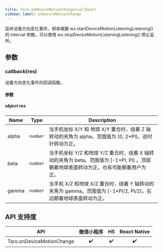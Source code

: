 ```yaml
---
title: Taro.onDeviceMotionChange(callback)
sidebar_label: onDeviceMotionChange
---
```


监听设备方向变化事件。频率根据 wx.startDeviceMotionListeningListening() 的 interval 参数。可以使用 wx.stopDeviceMotionListeningListening() 停止监听。

## 参数

### callback(res)

设备方向变化事件的回调函数。

#### 参数

##### object res

| Name | Type | Description |
| --- | --- | --- |
| alpha | <code>number</code> | 当手机坐标 X/Y 和 地球 X/Y 重合时，绕着 Z 轴转动的夹角为 alpha，范围值为 [0, 2*PI)。逆时针转动为正。 |
| beta | <code>number</code> | 当手机坐标 Y/Z 和地球 Y/Z 重合时，绕着 X 轴转动的夹角为 beta。范围值为 [-1*PI, PI) 。顶部朝着地球表面转动为正。也有可能朝着用户为正。 |
| gamma | <code>number</code> | 当手机 X/Z 和地球 X/Z 重合时，绕着 Y 轴转动的夹角为 gamma。范围值为 [-1*PI/2, PI/2)。右边朝着地球表面转动为正。 |


## API 支持度

| API | 微信小程序 | H5 | React Native |
| :-: | :-: | :-: | :-: |
| Taro.onDeviceMotionChange | ✔️ | ✔️ |  ✔️ |
